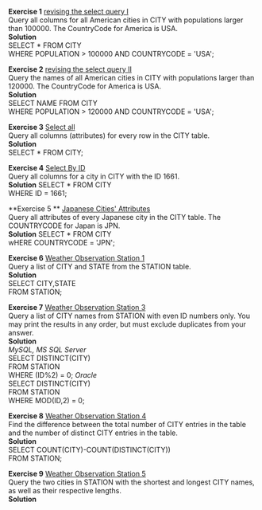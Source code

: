 **Exercise 1** [revising the select query I](https://www.hackerrank.com/challenges/revising-the-select-query/problem)  
Query all columns for all American cities in CITY with populations larger than 100000. The CountryCode for America is USA.  
**Solution**  
SELECT * FROM CITY  
WHERE POPULATION > 100000 AND COUNTRYCODE = 'USA';  
   
**Exercise 2** [revising the select query II](https://www.hackerrank.com/challenges/revising-the-select-query-2/problem)  
Query the names of all American cities in CITY with populations larger than 120000. The CountryCode for America is USA.  
**Solution**  
SELECT NAME FROM CITY  
WHERE POPULATION > 120000 AND COUNTRYCODE = 'USA';  

**Exercise 3** [Select all](https://www.hackerrank.com/challenges/select-all-sql/problem)  
Query all columns (attributes) for every row in the CITY table.  
**Solution**  
SELECT * FROM CITY;  
   
**Exercise 4** [Select By ID](https://www.hackerrank.com/challenges/select-by-id/problem)  
Query all columns for a city in CITY with the ID 1661.  
**Solution**
SELECT * FROM CITY  
WHERE ID = 1661;  
  
**Exercise 5 ** [Japanese Cities' Attributes](https://www.hackerrank.com/challenges/japanese-cities-attributes/problem)  
Query all attributes of every Japanese city in the CITY table. The COUNTRYCODE for Japan is JPN.  
**Solution**
SELECT * FROM CITY  
wHERE COUNTRYCODE = 'JPN';  
  
**Exercise 6** [Weather Observation Station 1](https://www.hackerrank.com/challenges/weather-observation-station-1/problem)  
Query a list of CITY and STATE from the STATION table.  
**Solution**  
SELECT CITY,STATE   
FROM STATION;  
  
**Exercise 7** [Weather Observation Station 3](https://www.hackerrank.com/challenges/weather-observation-station-3/problem)  
Query a list of CITY names from STATION with even ID numbers only. You may print the results in any order, but must exclude duplicates from your answer.  
**Solution**  
_MySQL, MS SQL Server_  
SELECT DISTINCT(CITY)  
FROM STATION  
WHERE (ID%2) = 0; 
_Oracle_  
SELECT DISTINCT(CITY)  
FROM STATION  
WHERE MOD(ID,2) = 0;  
  
**Exercise 8** [Weather Observation Station 4](https://www.hackerrank.com/challenges/weather-observation-station-4/problem)  
Find the difference between the total number of CITY entries in the table and the number of distinct CITY entries in the table.  
**Solution**  
SELECT COUNT(CITY)-COUNT(DISTINCT(CITY))  
FROM STATION;  
  
**Exercise 9** [Weather Observation Station 5](https://www.hackerrank.com/challenges/weather-observation-station-5/problem?h_r=next-challenge&h_v=zen)  
Query the two cities in STATION with the shortest and longest CITY names, as well as their respective lengths.  
**Solution**  
